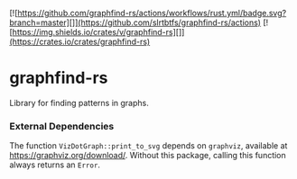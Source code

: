 [![https://github.com/graphfind-rs/actions/workflows/rust.yml/badge.svg?branch=master][]](https://github.com/slrtbtfs/graphfind-rs/actions) [![https://img.shields.io/crates/v/graphfind-rs][]](https://crates.io/crates/graphfind-rs)
# graphfind-rs

Library for finding patterns in graphs.

### External Dependencies

The function `VizDotGraph::print_to_svg` depends on `graphviz`, available at https://graphviz.org/download/. Without this package,
calling this function always returns an `Error`.
